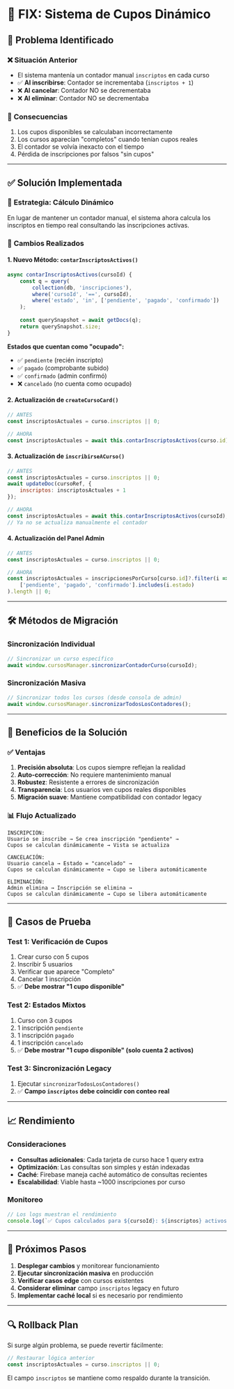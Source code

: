 # 🔧 FIX: Sistema de Cupos Dinámico

## 🎯 **Problema Identificado**

### ❌ **Situación Anterior**
- El sistema mantenía un contador manual `inscriptos` en cada curso
- ✅ **Al inscribirse**: Contador se incrementaba (`inscriptos + 1`)
- ❌ **Al cancelar**: Contador NO se decrementaba
- ❌ **Al eliminar**: Contador NO se decrementaba

### 🚨 **Consecuencias**
1. Los cupos disponibles se calculaban incorrectamente
2. Los cursos aparecían "completos" cuando tenían cupos reales
3. El contador se volvía inexacto con el tiempo
4. Pérdida de inscripciones por falsos "sin cupos"

---

## ✅ **Solución Implementada**

### 🎯 **Estrategia: Cálculo Dinámico**
En lugar de mantener un contador manual, el sistema ahora calcula los inscriptos en tiempo real consultando las inscripciones activas.

### 📝 **Cambios Realizados**

#### **1. Nuevo Método: `contarInscriptosActivos()`**
```javascript
async contarInscriptosActivos(cursoId) {
    const q = query(
        collection(db, 'inscripciones'),
        where('cursoId', '==', cursoId),
        where('estado', 'in', ['pendiente', 'pagado', 'confirmado'])
    );
    
    const querySnapshot = await getDocs(q);
    return querySnapshot.size;
}
```

**Estados que cuentan como "ocupado":**
- ✅ `pendiente` (recién inscripto)
- ✅ `pagado` (comprobante subido)
- ✅ `confirmado` (admin confirmó)
- ❌ `cancelado` (no cuenta como ocupado)

#### **2. Actualización de `createCursoCard()`**
```javascript
// ANTES
const inscriptosActuales = curso.inscriptos || 0;

// AHORA
const inscriptosActuales = await this.contarInscriptosActivos(curso.id);
```

#### **3. Actualización de `inscribirseACurso()`**
```javascript
// ANTES
const inscriptosActuales = curso.inscriptos || 0;
await updateDoc(cursoRef, {
    inscriptos: inscriptosActuales + 1
});

// AHORA
const inscriptosActuales = await this.contarInscriptosActivos(cursoId);
// Ya no se actualiza manualmente el contador
```

#### **4. Actualización del Panel Admin**
```javascript
// ANTES
const inscriptosActuales = curso.inscriptos || 0;

// AHORA
const inscriptosActuales = inscripcionesPorCurso[curso.id]?.filter(i => 
    ['pendiente', 'pagado', 'confirmado'].includes(i.estado)
).length || 0;
```

---

## 🛠️ **Métodos de Migración**

### **Sincronización Individual**
```javascript
// Sincronizar un curso específico
await window.cursosManager.sincronizarContadorCurso(cursoId);
```

### **Sincronización Masiva**
```javascript
// Sincronizar todos los cursos (desde consola de admin)
await window.cursosManager.sincronizarTodosLosContadores();
```

---

## 🎉 **Beneficios de la Solución**

### ✅ **Ventajas**
1. **Precisión absoluta**: Los cupos siempre reflejan la realidad
2. **Auto-corrección**: No requiere mantenimiento manual
3. **Robustez**: Resistente a errores de sincronización
4. **Transparencia**: Los usuarios ven cupos reales disponibles
5. **Migración suave**: Mantiene compatibilidad con contador legacy

### 📊 **Flujo Actualizado**
```
INSCRIPCIÓN:
Usuario se inscribe → Se crea inscripción "pendiente" → 
Cupos se calculan dinámicamente → Vista se actualiza

CANCELACIÓN:
Usuario cancela → Estado = "cancelado" → 
Cupos se calculan dinámicamente → Cupo se libera automáticamente

ELIMINACIÓN:
Admin elimina → Inscripción se elimina → 
Cupos se calculan dinámicamente → Cupo se libera automáticamente
```

---

## 🧪 **Casos de Prueba**

### **Test 1: Verificación de Cupos**
1. Crear curso con 5 cupos
2. Inscribir 5 usuarios
3. Verificar que aparece "Completo"
4. Cancelar 1 inscripción
5. ✅ **Debe mostrar "1 cupo disponible"**

### **Test 2: Estados Mixtos**
1. Curso con 3 cupos
2. 1 inscripción `pendiente`
3. 1 inscripción `pagado`
4. 1 inscripción `cancelado`
5. ✅ **Debe mostrar "1 cupo disponible" (solo cuenta 2 activos)**

### **Test 3: Sincronización Legacy**
1. Ejecutar `sincronizarTodosLosContadores()`
2. ✅ **Campo `inscriptos` debe coincidir con conteo real**

---

## 📈 **Rendimiento**

### **Consideraciones**
- **Consultas adicionales**: Cada tarjeta de curso hace 1 query extra
- **Optimización**: Las consultas son simples y están indexadas
- **Caché**: Firebase maneja caché automático de consultas recientes
- **Escalabilidad**: Viable hasta ~1000 inscripciones por curso

### **Monitoreo**
```javascript
// Los logs muestran el rendimiento
console.log(`✅ Cupos calculados para ${cursoId}: ${inscriptos} activos`);
```

---

## 🚀 **Próximos Pasos**

1. **Desplegar cambios** y monitorear funcionamiento
2. **Ejecutar sincronización masiva** en producción
3. **Verificar casos edge** con cursos existentes
4. **Considerar eliminar** campo `inscriptos` legacy en futuro
5. **Implementar caché local** si es necesario por rendimiento

---

## 🔍 **Rollback Plan**

Si surge algún problema, se puede revertir fácilmente:

```javascript
// Restaurar lógica anterior
const inscriptosActuales = curso.inscriptos || 0;
```

El campo `inscriptos` se mantiene como respaldo durante la transición.